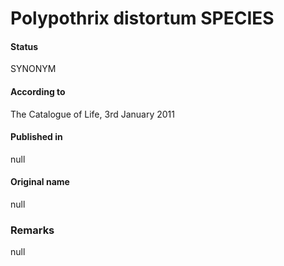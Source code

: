 # Polypothrix distortum SPECIES

#### Status
SYNONYM

#### According to
The Catalogue of Life, 3rd January 2011

#### Published in
null

#### Original name
null

### Remarks
null